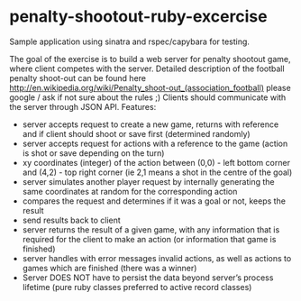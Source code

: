 penalty-shootout-ruby-excercise
===============================

Sample application using sinatra and rspec/capybara for testing.



The goal of the exercise is to build a web server for penalty shootout game, where client competes with the server. Detailed description of the football penalty shoot-out can be found here http://en.wikipedia.org/wiki/Penalty_shoot-out_(association_football) please google / ask if not sure about the rules ;)
Clients should communicate with the server through JSON API.
Features:
- server accepts request to create a new game, returns with reference and if client should shoot or save first (determined randomly)
- server accepts request for actions with a reference to the game (action is shot or save depending on the turn)
- xy coordinates (integer) of the action between (0,0) - left bottom corner and (4,2) - top right corner (ie 2,1 means a shot in the centre of the goal)
- server simulates another player request by internally generating the same coordinates at random for the corresponding action
- compares the request and determines if it was a goal or not, keeps the result
- send results back to client
- server returns the result of a given game, with any information that is required for the client to make an action (or information that game is finished)
- server handles with error messages invalid actions, as well as actions to games which are finished (there was a winner)
- Server DOES NOT have to persist the data beyond server’s process lifetime (pure ruby classes preferred to active record classes)